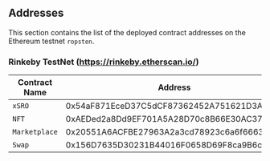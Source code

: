 ## Addresses

This section contains the list of the deployed contract addresses on the Ethereum testnet `ropsten`.


### Rinkeby TestNet (https://rinkeby.etherscan.io/)

| Contract Name     | Address                                    |
|---                |---                                         |
| `xSRO`             | 0x54aF871EceD37C5dCF87362452A751621D3AdCFe | [etherscan](https://rinkeby.etherscan.io/address/0x54aF871EceD37C5dCF87362452A751621D3AdCFe) |
| `NFT`       | 0xAEDed2a8Dd9EF701A5A28D70c8B66E30AC37307d | [etherscan](https://rinkeby.etherscan.io/address/0xAEDed2a8Dd9EF701A5A28D70c8B66E30AC37307d) |
| `Marketplace`             | 0x20551A6ACFBE27963A2a3cd78923c6a6f66635B3 | [etherscan](https://rinkeby.etherscan.io/address/0x20551A6ACFBE27963A2a3cd78923c6a6f66635B3) | 
| `Swap`        | 0x156D7635D30231B44016F0658D69F8ca9B6c2147 | [etherscan](https://rinkeby.etherscan.io/address/0x156D7635D30231B44016F0658D69F8ca9B6c2147) | 
